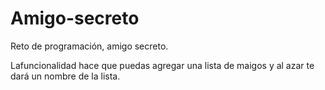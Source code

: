 # Amigo-secreto

Reto de programación, amigo secreto.

Lafuncionalidad hace que puedas agregar una lista de maigos y al azar te dará un nombre de la lista.
